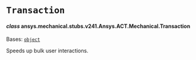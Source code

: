 # `Transaction`

<a id="ansys.mechanical.stubs.v241.Ansys.ACT.Mechanical.Transaction"></a>

#### *class* ansys.mechanical.stubs.v241.Ansys.ACT.Mechanical.Transaction

Bases: [`object`](https://docs.python.org/3/library/functions.html#object)

Speeds up bulk user interactions.

<!-- !! processed by numpydoc !! -->

